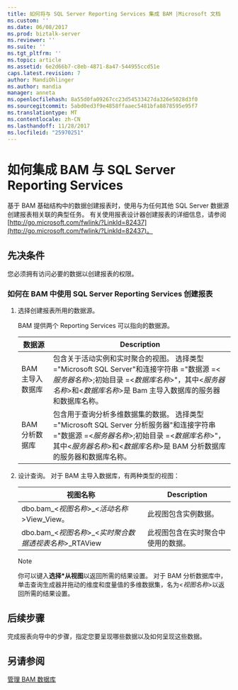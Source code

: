 ```yaml
---
title: 如何将与 SQL Server Reporting Services 集成 BAM |Microsoft 文档
ms.custom: ''
ms.date: 06/08/2017
ms.prod: biztalk-server
ms.reviewer: ''
ms.suite: ''
ms.tgt_pltfrm: ''
ms.topic: article
ms.assetid: 6e2d66b7-c8eb-4871-8a47-544955ccd51e
caps.latest.revision: 7
author: MandiOhlinger
ms.author: mandia
manager: anneta
ms.openlocfilehash: 8a55d0fa09267cc23d54533427da326e5028d3f0
ms.sourcegitcommit: 5abd0ed3f9e4858ffaaec5481bfa8878595e95f7
ms.translationtype: MT
ms.contentlocale: zh-CN
ms.lasthandoff: 11/28/2017
ms.locfileid: "25970251"
---
```

# <a name="how-to-integrate-bam-with-sql-server-reporting-services"></a>如何集成 BAM 与 SQL Server Reporting Services
基于 BAM 基础结构中的数据创建报表时，使用与为任何其他 SQL Server 数据源创建报表相关联的典型任务。 有关使用报表设计器创建报表的详细信息，请参阅[http://go.microsoft.com/fwlink/?LinkId=82437](http://go.microsoft.com/fwlink/?LinkId=82437)。  
  
## <a name="prerequisites"></a>先决条件  
 您必须拥有访问必要的数据以创建报表的权限。  
  
### <a name="how-to-create-a-report-in-bam-by-using-sql-server-reporting-service"></a>如何在 BAM 中使用 SQL Server Reporting Services 创建报表  
  
1.  选择创建报表所用的数据源。  
  
     BAM 提供两个 Reporting Services 可以指向的数据源。  
  
    |数据源|Description|  
    |-----------------|-----------------|  
    |BAM 主导入数据库|包含关于活动实例和实时聚合的视图。 选择类型 ="Microsoft SQL Server"和连接字符串 ="数据源 =\<*服务器名称*\>;初始目录 =\<*数据库名称*\>"，其中\<*服务器名称*\>和\<*数据库名称*\>是 Bam 主导入数据库的服务器和数据库名称。|  
    |BAM 分析数据库|包含用于查询分析多维数据集的数据。 选择类型 ="Microsoft SQL Server 分析服务器"和连接字符串 ="数据源 =\<*服务器名称*\>;初始目录 =\<*数据库名称*\>"，其中\<*服务器名称*\>和\<*数据库名称*\>是 BAM 分析数据库的服务器和数据库名称。|  
  
2.  设计查询。 对于 BAM 主导入数据库，有两种类型的视图：  
  
    |视图名称|Description|  
    |---------------|-----------------|  
    |dbo.bam_\<*视图名称*\>_\<*活动名称*\>View_View。|此视图包含实例数据。|  
    |dbo.bam_\<*视图名称*\>_\<*实时聚合数据透视表名称*\>_RTAView|此视图包含在实时聚合中使用的数据。|  
  
    > [!NOTE]
    >  你可以键入**选择\*从视图**以返回所需的结果设置。 对于 BAM 分析数据库中，单击查询生成器并拖动的维度和度量值的多维数据集，名为\<*视图名称*\>以返回所需的结果设置。  
  
## <a name="next-steps"></a>后续步骤  
 完成报表向导中的步骤，指定您要呈现哪些数据以及如何呈现这些数据。  
  
## <a name="see-also"></a>另请参阅  
 [管理 BAM 数据库](../core/managing-bam-databases.md)